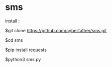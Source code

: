 # sms

install : 

$git clone https://github.com/cyberfather/sms.git

$cd sms

$pip install requests

$python3 sms.py
